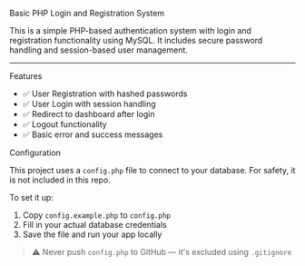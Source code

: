 
Basic PHP Login and Registration System

This is a simple PHP-based authentication system with login and registration functionality using MySQL. It includes secure password handling and session-based user management.

---

 Features

- ✅ User Registration with hashed passwords
- ✅ User Login with session handling
- ✅ Redirect to dashboard after login
- ✅ Logout functionality
- ✅ Basic error and success messages


 Configuration

This project uses a `config.php` file to connect to your database. For safety, it is not included in this repo.

To set it up:

1. Copy `config.example.php` to `config.php`
2. Fill in your actual database credentials
3. Save the file and run your app locally

> ⚠️ Never push `config.php` to GitHub — it's excluded using `.gitignore`

